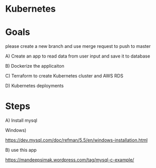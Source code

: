 # Kubernetes

# Goals
please create a new branch and use merge request to push to master

A) Create an app to read data from user input and save it to database

B) Dockerize the applicaiton

C) Terraform to create Kubernetes cluster and AWS RDS 

D) Kubernetes deployments



# Steps
A) Install mysql 

Windows) 

https://dev.mysql.com/doc/refman/5.5/en/windows-installation.html

B) use this app

https://mandeepsimak.wordpress.com/tag/mysql-c-example/
